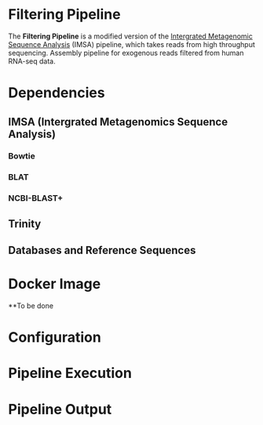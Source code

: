 # Filtering Pipeline
The **Filtering Pipeline** is a modified version of the [Intergrated Metagenomic Sequence Analysis](https://sourceforge.net/projects/arron-imsa/) (IMSA) pipeline, which takes reads from high throughput sequencing. Assembly pipeline for exogenous reads filtered from human RNA-seq data.

# Dependencies

## IMSA (Intergrated Metagenomics Sequence Analysis)

### Bowtie

### BLAT

### NCBI-BLAST+

## Trinity

## Databases and Reference Sequences

# Docker Image
**To be done

# Configuration

# Pipeline Execution

# Pipeline Output
